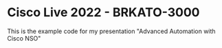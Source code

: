 # Cisco Live 2022 - BRKATO-3000

This is the example code for my presentation "Advanced Automation with Cisco
NSO"
